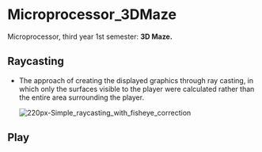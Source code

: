 # Microprocessor_3DMaze
Microprocessor, third year 1st semester: **3D Maze.**


<h2>Raycasting</h2>

- The approach of creating the displayed graphics through ray casting, in which only the surfaces visible to the player were calculated rather than the entire area surrounding the player.

     ![220px-Simple_raycasting_with_fisheye_correction](https://user-images.githubusercontent.com/32292985/120732720-b9b1e180-c520-11eb-8335-047e06b69864.gif)

<h2>Play</h2>

